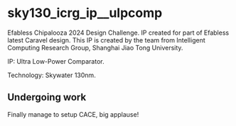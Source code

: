 # sky130_icrg_ip__ulpcomp
Efabless Chipalooza 2024 Design Challenge. IP created for part of Efabless latest Caravel design. This IP is created by the team from Intelligent Computing Research Group, Shanghai Jiao Tong University. 

IP: Ultra Low-Power Comparator.

Technology: Skywater 130nm.

## Undergoing work 

Finally manage to setup CACE, big applause!
